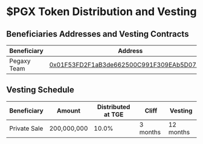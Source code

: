 # $PGX Token Distribution and Vesting

## Beneficiaries Addresses and Vesting Contracts 
Beneficiary  | Address | Contract
-|-|-
Pegaxy Team | [0x01F53FD2F1aB3de662500C991F309EAb5D075a40](https://polygonscan.com/address/0x01F53FD2F1aB3de662500C991F309EAb5D075a40) | [0x8757E9873444aA07C610b1FC3b6717e86e6452D1](https://polygonscan.com/address/0x8757E9873444aA07C610b1FC3b6717e86e6452D1) |


##  Vesting Schedule 
Beneficiary  | Amount |  Distributed at TGE  | Cliff  | Vesting
-|-|-|-|-
Private Sale  |  200,000,000 |  10.0%  |3 months  | 12 months
